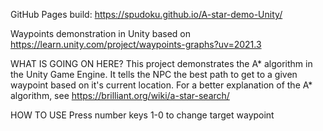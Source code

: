 GitHub Pages build:
https://spudoku.github.io/A-star-demo-Unity/

Waypoints demonstration in Unity based on 
https://learn.unity.com/project/waypoints-graphs?uv=2021.3

WHAT IS GOING ON HERE?
This project demonstrates the A* algorithm in the Unity Game Engine. It tells the NPC
the best path to get to a given waypoint based on it's current location.
For a better explanation of the A* algorithm, see https://brilliant.org/wiki/a-star-search/

HOW TO USE
Press number keys 1-0 to change target waypoint
